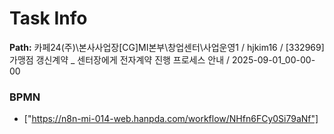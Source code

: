 # Task Info

**Path:** 카페24(주)\본사사업장\[CG]MI본부\창업센터\사업운영1 / hjkim16 / [332969] 가맹점 갱신계약 _ 센터장에게 전자계약 진행 프로세스 안내 / 2025-09-01_00-00-00

### BPMN
- ["https://n8n-mi-014-web.hanpda.com/workflow/NHfn6FCy0Si79aNf"]

